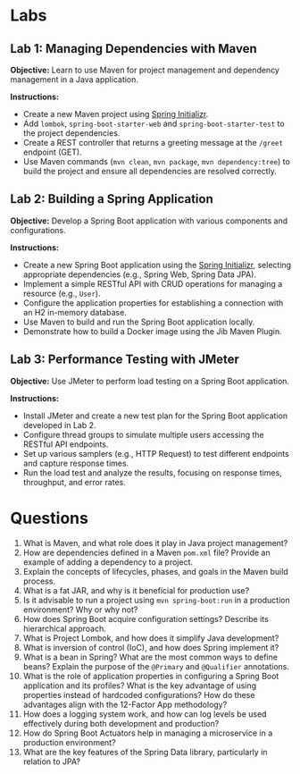 # Labs

## Lab 1: Managing Dependencies with Maven
**Objective:** Learn to use Maven for project management and dependency management in a Java application.

**Instructions:**
- Create a new Maven project using [Spring Initializr](https://start.spring.io/). 
- Add `lombok`, `spring-boot-starter-web` and `spring-boot-starter-test` to the project dependencies.
- Create a REST controller that returns a greeting message at the `/greet` endpoint (GET).
- Use Maven commands (`mvn clean`, `mvn package`, `mvn dependency:tree`) to build the project and ensure all dependencies are resolved correctly.

## Lab 2: Building a Spring Application
**Objective:** Develop a Spring Boot application with various components and configurations.

**Instructions:**
- Create a new Spring Boot application using the [Spring Initializr](https://start.spring.io/), selecting appropriate dependencies (e.g., Spring Web, Spring Data JPA).
- Implement a simple RESTful API with CRUD operations for managing a resource (e.g., `User`).
- Configure the application properties for establishing a connection with an H2 in-memory database.
- Use Maven to build and run the Spring Boot application locally.
- Demonstrate how to build a Docker image using the Jib Maven Plugin.

## Lab 3: Performance Testing with JMeter
**Objective:** Use JMeter to perform load testing on a Spring Boot application.

**Instructions:**
- Install JMeter and create a new test plan for the Spring Boot application developed in Lab 2.
- Configure thread groups to simulate multiple users accessing the RESTful API endpoints.
- Set up various samplers (e.g., HTTP Request) to test different endpoints and capture response times.
- Run the load test and analyze the results, focusing on response times, throughput, and error rates.

# Questions
1. What is Maven, and what role does it play in Java project management?
2. How are dependencies defined in a Maven `pom.xml` file? Provide an example of adding a dependency to a project.
3. Explain the concepts of lifecycles, phases, and goals in the Maven build process.
4. What is a fat JAR, and why is it beneficial for production use?
5. Is it advisable to run a project using `mvn spring-boot:run` in a production environment? Why or why not?
6. How does Spring Boot acquire configuration settings? Describe its hierarchical approach.
7. What is Project Lombok, and how does it simplify Java development?
8. What is inversion of control (IoC), and how does Spring implement it?
9. What is a bean in Spring? What are the most common ways to define beans? Explain the purpose of the `@Primary` and `@Qualifier` annotations.
10. What is the role of application properties in configuring a Spring Boot application and its profiles? What is the key advantage of using properties instead of hardcoded configurations? How do these advantages align with the 12-Factor App methodology?
11. How does a logging system work, and how can log levels be used effectively during both development and production?
12. How do Spring Boot Actuators help in managing a microservice in a production environment?
13. What are the key features of the Spring Data library, particularly in relation to JPA?